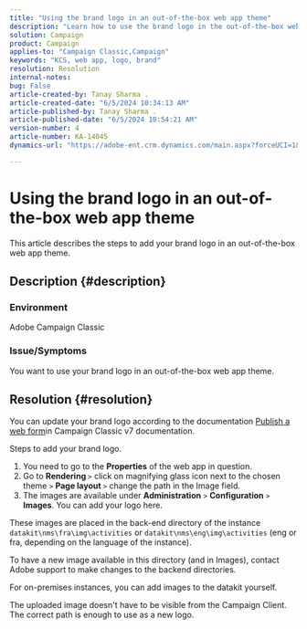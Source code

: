 ```yaml
---
title: "Using the brand logo in an out-of-the-box web app theme"
description: "Learn how to use the brand logo in the out-of-the-box web app theme."
solution: Campaign
product: Campaign
applies-to: "Campaign Classic,Campaign"
keywords: "KCS, web app, logo, brand"
resolution: Resolution
internal-notes: 
bug: False
article-created-by: Tanay Sharma .
article-created-date: "6/5/2024 10:34:13 AM"
article-published-by: Tanay Sharma .
article-published-date: "6/5/2024 10:54:21 AM"
version-number: 4
article-number: KA-14045
dynamics-url: "https://adobe-ent.crm.dynamics.com/main.aspx?forceUCI=1&pagetype=entityrecord&etn=knowledgearticle&id=3c470526-2723-ef11-840b-6045bd0065b6"

---
```

# Using the brand logo in an out-of-the-box web app theme


This article describes the steps to add your brand logo in an out-of-the-box web app theme.

## Description {#description}


### Environment

Adobe Campaign Classic

### Issue/Symptoms

You want to use your brand logo in an out-of-the-box web app theme.


## Resolution {#resolution}


You can update your brand logo according to the documentation [Publish a web form](https://experienceleague.adobe.com/en/docs/campaign-classic/using/designing-content/web-forms/publishing-a-web-form)in Campaign Classic v7 documentation.

Steps to add your brand logo.

1. You need to go to the <b>Properties</b> of the web app in question.
2. Go to <b>Rendering </b>`>`  click on magnifying glass icon next to the chosen theme `>`  <b>Page layout </b>`>` change the path in the Image field.
3. The images are available under <b>Administration</b> `>`  <b>Configuration</b> `>`  <b>Images</b>. You can add your logo here.


These images are placed in the back-end directory of the instance `datakit\nms\fra\img\activities` or `datakit\nms\eng\img\activities` (eng or fra, depending on the language of the instance).

To have a new image available in this directory (and in Images), contact Adobe support to make changes to the backend directories.

For on-premises instances, you can add images to the datakit yourself.

The uploaded image doesn't have to be visible from the Campaign Client. The correct path is enough to use as a new logo.
